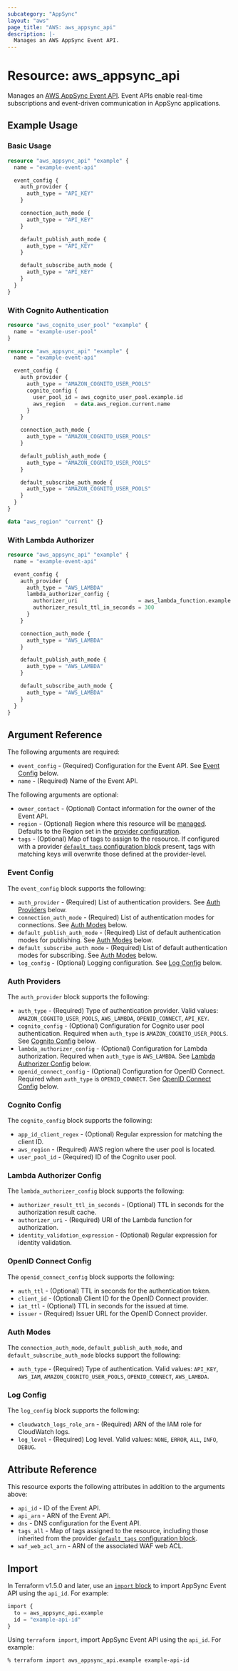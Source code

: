 ```yaml
---
subcategory: "AppSync"
layout: "aws"
page_title: "AWS: aws_appsync_api"
description: |-
  Manages an AWS AppSync Event API.
---
```


# Resource: aws_appsync_api

Manages an [AWS AppSync Event API](https://docs.aws.amazon.com/appsync/latest/eventapi/event-api-concepts.html#API). Event APIs enable real-time subscriptions and event-driven communication in AppSync applications.

## Example Usage

### Basic Usage

```terraform
resource "aws_appsync_api" "example" {
  name = "example-event-api"

  event_config {
    auth_provider {
      auth_type = "API_KEY"
    }

    connection_auth_mode {
      auth_type = "API_KEY"
    }

    default_publish_auth_mode {
      auth_type = "API_KEY"
    }

    default_subscribe_auth_mode {
      auth_type = "API_KEY"
    }
  }
}
```

### With Cognito Authentication

```terraform
resource "aws_cognito_user_pool" "example" {
  name = "example-user-pool"
}

resource "aws_appsync_api" "example" {
  name = "example-event-api"

  event_config {
    auth_provider {
      auth_type = "AMAZON_COGNITO_USER_POOLS"
      cognito_config {
        user_pool_id = aws_cognito_user_pool.example.id
        aws_region   = data.aws_region.current.name
      }
    }

    connection_auth_mode {
      auth_type = "AMAZON_COGNITO_USER_POOLS"
    }

    default_publish_auth_mode {
      auth_type = "AMAZON_COGNITO_USER_POOLS"
    }

    default_subscribe_auth_mode {
      auth_type = "AMAZON_COGNITO_USER_POOLS"
    }
  }
}

data "aws_region" "current" {}
```

### With Lambda Authorizer

```terraform
resource "aws_appsync_api" "example" {
  name = "example-event-api"

  event_config {
    auth_provider {
      auth_type = "AWS_LAMBDA"
      lambda_authorizer_config {
        authorizer_uri                   = aws_lambda_function.example.invoke_arn
        authorizer_result_ttl_in_seconds = 300
      }
    }

    connection_auth_mode {
      auth_type = "AWS_LAMBDA"
    }

    default_publish_auth_mode {
      auth_type = "AWS_LAMBDA"
    }

    default_subscribe_auth_mode {
      auth_type = "AWS_LAMBDA"
    }
  }
}
```

## Argument Reference

The following arguments are required:

* `event_config` - (Required) Configuration for the Event API. See [Event Config](#event-config) below.
* `name` - (Required) Name of the Event API.

The following arguments are optional:

* `owner_contact` - (Optional) Contact information for the owner of the Event API.
* `region` - (Optional) Region where this resource will be [managed](https://docs.aws.amazon.com/general/latest/gr/rande.html#regional-endpoints). Defaults to the Region set in the [provider configuration](https://registry.terraform.io/providers/hashicorp/aws/latest/docs#aws-configuration-reference).
* `tags` - (Optional) Map of tags to assign to the resource. If configured with a provider [`default_tags` configuration block](https://registry.terraform.io/providers/hashicorp/aws/latest/docs#default_tags-configuration-block) present, tags with matching keys will overwrite those defined at the provider-level.

### Event Config

The `event_config` block supports the following:

* `auth_provider` - (Required) List of authentication providers. See [Auth Providers](#auth-providers) below.
* `connection_auth_mode` - (Required) List of authentication modes for connections. See [Auth Modes](#auth-modes) below.
* `default_publish_auth_mode` - (Required) List of default authentication modes for publishing. See [Auth Modes](#auth-modes) below.
* `default_subscribe_auth_mode` - (Required) List of default authentication modes for subscribing. See [Auth Modes](#auth-modes) below.
* `log_config` - (Optional) Logging configuration. See [Log Config](#log-config) below.

### Auth Providers

The `auth_provider` block supports the following:

* `auth_type` - (Required) Type of authentication provider. Valid values: `AMAZON_COGNITO_USER_POOLS`, `AWS_LAMBDA`, `OPENID_CONNECT`, `API_KEY`.
* `cognito_config` - (Optional) Configuration for Cognito user pool authentication. Required when `auth_type` is `AMAZON_COGNITO_USER_POOLS`. See [Cognito Config](#cognito-config) below.
* `lambda_authorizer_config` - (Optional) Configuration for Lambda authorization. Required when `auth_type` is `AWS_LAMBDA`. See [Lambda Authorizer Config](#lambda-authorizer-config) below.
* `openid_connect_config` - (Optional) Configuration for OpenID Connect. Required when `auth_type` is `OPENID_CONNECT`. See [OpenID Connect Config](#openid-connect-config) below.

### Cognito Config

The `cognito_config` block supports the following:

* `app_id_client_regex` - (Optional) Regular expression for matching the client ID.
* `aws_region` - (Required) AWS region where the user pool is located.
* `user_pool_id` - (Required) ID of the Cognito user pool.

### Lambda Authorizer Config

The `lambda_authorizer_config` block supports the following:

* `authorizer_result_ttl_in_seconds` - (Optional) TTL in seconds for the authorization result cache.
* `authorizer_uri` - (Required) URI of the Lambda function for authorization.
* `identity_validation_expression` - (Optional) Regular expression for identity validation.

### OpenID Connect Config

The `openid_connect_config` block supports the following:

* `auth_ttl` - (Optional) TTL in seconds for the authentication token.
* `client_id` - (Optional) Client ID for the OpenID Connect provider.
* `iat_ttl` - (Optional) TTL in seconds for the issued at time.
* `issuer` - (Required) Issuer URL for the OpenID Connect provider.

### Auth Modes

The `connection_auth_mode`, `default_publish_auth_mode`, and `default_subscribe_auth_mode` blocks support the following:

* `auth_type` - (Required) Type of authentication. Valid values: `API_KEY`, `AWS_IAM`, `AMAZON_COGNITO_USER_POOLS`, `OPENID_CONNECT`, `AWS_LAMBDA`.

### Log Config

The `log_config` block supports the following:

* `cloudwatch_logs_role_arn` - (Required) ARN of the IAM role for CloudWatch logs.
* `log_level` - (Required) Log level. Valid values: `NONE`, `ERROR`, `ALL`, `INFO`, `DEBUG`.

## Attribute Reference

This resource exports the following attributes in addition to the arguments above:

* `api_id` - ID of the Event API.
* `api_arn` - ARN of the Event API.
* `dns` - DNS configuration for the Event API.
* `tags_all` - Map of tags assigned to the resource, including those inherited from the provider [`default_tags` configuration block](https://registry.terraform.io/providers/hashicorp/aws/latest/docs#default_tags-configuration-block).
* `waf_web_acl_arn` - ARN of the associated WAF web ACL.

## Import

In Terraform v1.5.0 and later, use an [`import` block](https://developer.hashicorp.com/terraform/language/import) to import AppSync Event API using the `api_id`. For example:

```terraform
import {
  to = aws_appsync_api.example
  id = "example-api-id"
}
```

Using `terraform import`, import AppSync Event API using the `api_id`. For example:

```console
% terraform import aws_appsync_api.example example-api-id
```
